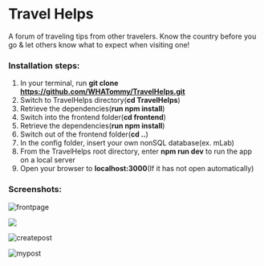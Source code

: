 # Travel Helps
A forum of traveling tips from other travelers. Know the country before you go & let others know 
what to expect when visiting one!

### Installation steps: 

  1. In your terminal, run **git clone https://github.com/WHATommy/TravelHelps.git**
  2. Switch to TravelHelps directory(**cd TravelHelps**)
  3. Retrieve the dependencies(**run npm install**)
  4. Switch into the frontend folder(**cd frontend**)
  5. Retrieve the dependencies(**run npm install**)
  6. Switch out of the frontend folder(**cd ..**)
  7. In the config folder, insert your own nonSQL database(ex. mLab)
  8. From the TravelHelps root directory, enter **npm run dev** to run the app on a local server
  9. Open your browser to **localhost:3000**(If it has not open automatically)

### Screenshots:

![frontpage](./app/image/frontpage.png)

![](./app/image/searchcountry.png)

![createpost](./app/image/createpost.png)

![mypost](./app/image/mypost.png)
